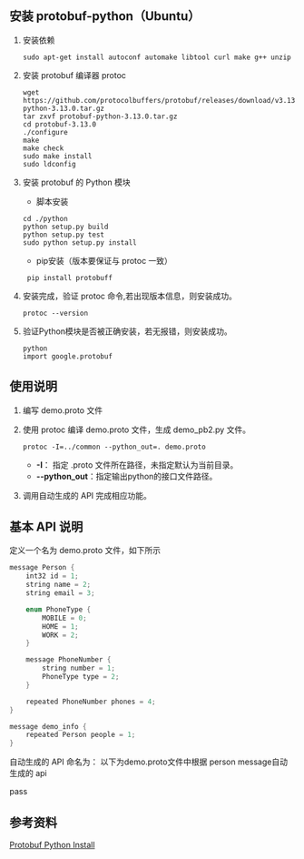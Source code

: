 ## 安装 protobuf-python（Ubuntu）


1. 安装依赖

   ```shell
   sudo apt-get install autoconf automake libtool curl make g++ unzip
   ```

2. 安装 protobuf 编译器 protoc

   ```shell
   wget https://github.com/protocolbuffers/protobuf/releases/download/v3.13.0/protobuf-python-3.13.0.tar.gz
   tar zxvf protobuf-python-3.13.0.tar.gz
   cd protobuf-3.13.0
   ./configure
   make
   make check
   sudo make install
   sudo ldconfig
   ```
   
3. 安装 protobuf 的 Python 模块

   * 脚本安装
	``` shell
	cd ./python
	python setup.py build
	python setup.py test
	sudo python setup.py install
	```

	* pip安装（版本要保证与 protoc 一致）
	``` shell
	 pip install protobuff
	```

5. 安装完成，验证 protoc 命令,若出现版本信息，则安装成功。

	```shell
	protoc --version
	```
6. 验证Python模块是否被正确安装，若无报错，则安装成功。

	```shell
	python
	import google.protobuf
	```

## 使用说明


1. 编写 demo.proto 文件

2. 使用 protoc 编译 demo.proto 文件，生成 demo_pb2.py 文件。

   ```shell
   protoc -I=../common --python_out=. demo.proto
   ```

   * **-I**： 指定 .proto 文件所在路径，未指定默认为当前目录。
   * **--python_out**：指定输出python的接口文件路径。

3. 调用自动生成的 API 完成相应功能。 

## 基本 API 说明

定义一个名为 demo.proto 文件，如下所示
```C
message Person {
    int32 id = 1;
    string name = 2;
    string email = 3;

    enum PhoneType {
        MOBILE = 0;
        HOME = 1;
        WORK = 2;
    } 

    message PhoneNumber {
        string number = 1;
        PhoneType type = 2;
    }

    repeated PhoneNumber phones = 4;
}

message demo_info {
    repeated Person people = 1;
}
```

自动生成的 API 命名为： 以下为demo.proto文件中根据 person message自动生成的 api

pass

参考资料
-----------

[Protobuf Python Install](https://github.com/protocolbuffers/protobuf/tree/master/python)

